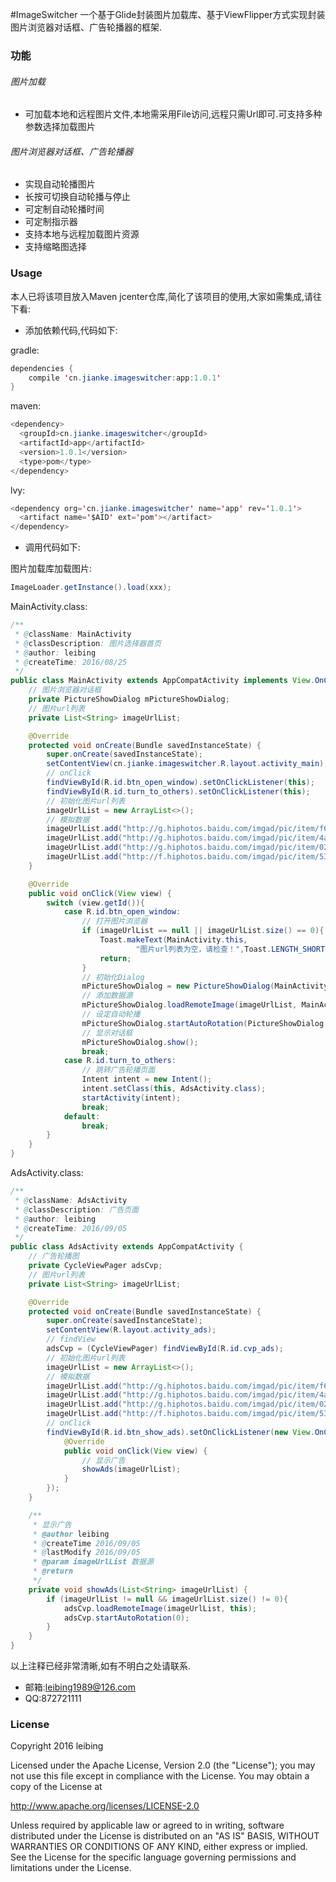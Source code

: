 #ImageSwitcher
一个基于Glide封装图片加载库、基于ViewFlipper方式实现封装图片浏览器对话框、广告轮播器的框架.

### 功能

###### 图片加载

* 可加载本地和远程图片文件,本地需采用File访问,远程只需Url即可.可支持多种参数选择加载图片

###### 图片浏览器对话框、广告轮播器

* 实现自动轮播图片
* 长按可切换自动轮播与停止
* 可定制自动轮播时间
* 可定制指示器
* 支持本地与远程加载图片资源
* 支持缩略图选择

### Usage

本人已将该项目放入Maven jcenter仓库,简化了该项目的使用,大家如需集成,请往下看:


* 添加依赖代码,代码如下:

gradle:
```java
dependencies {
    compile 'cn.jianke.imageswitcher:app:1.0.1'
}
```
maven:
```java
<dependency>
  <groupId>cn.jianke.imageswitcher</groupId>
  <artifactId>app</artifactId>
  <version>1.0.1</version>
  <type>pom</type>
</dependency>
```

lvy:
```java
<dependency org='cn.jianke.imageswitcher' name='app' rev='1.0.1'>
  <artifact name='$AID' ext='pom'></artifact>
</dependency>
```

* 调用代码如下:

图片加载库加载图片:

```java
ImageLoader.getInstance().load(xxx);
```
MainActivity.class:

```java
/**
 * @className: MainActivity
 * @classDescription: 图片选择器首页
 * @author: leibing
 * @createTime: 2016/08/25
 */
public class MainActivity extends AppCompatActivity implements View.OnClickListener{
    // 图片浏览器对话框
    private PictureShowDialog mPictureShowDialog;
    // 图片url列表
    private List<String> imageUrlList;

    @Override
    protected void onCreate(Bundle savedInstanceState) {
        super.onCreate(savedInstanceState);
        setContentView(cn.jianke.imageswitcher.R.layout.activity_main);
        // onClick
        findViewById(R.id.btn_open_window).setOnClickListener(this);
        findViewById(R.id.turn_to_others).setOnClickListener(this);
        // 初始化图片url列表
        imageUrlList = new ArrayList<>();
        // 模拟数据
        imageUrlList.add("http://g.hiphotos.baidu.com/imgad/pic/item/f603918fa0ec08fa9f0b7dd85eee3d6d55fbda42.jpg");
        imageUrlList.add("http://g.hiphotos.baidu.com/imgad/pic/item/4a36acaf2edda3cc6a22d65f06e93901203f928e.jpg");
        imageUrlList.add("http://g.hiphotos.baidu.com/imgad/pic/item/023b5bb5c9ea15cec0e68e76b1003af33a87b241.jpg");
        imageUrlList.add("http://f.hiphotos.baidu.com/imgad/pic/item/5366d0160924ab18ead18f4832fae6cd7a890b8d.jpg");
    }

    @Override
    public void onClick(View view) {
        switch (view.getId()){
            case R.id.btn_open_window:
                // 打开图片浏览器
                if (imageUrlList == null || imageUrlList.size() == 0){
                    Toast.makeText(MainActivity.this,
                            "图片url列表为空，请检查！",Toast.LENGTH_SHORT).show();
                    return;
                }
                // 初始化Dialog
                mPictureShowDialog = new PictureShowDialog(MainActivity.this);
                // 添加数据源
                mPictureShowDialog.loadRemoteImage(imageUrlList, MainActivity.this);
                // 设定自动轮播
                mPictureShowDialog.startAutoRotation(PictureShowDialog.AUTO_ROTATION_TIME);
                // 显示对话框
                mPictureShowDialog.show();
                break;
            case R.id.turn_to_others:
                // 跳转广告轮播页面
                Intent intent = new Intent();
                intent.setClass(this, AdsActivity.class);
                startActivity(intent);
                break;
            default:
                break;
        }
    }
}
```

AdsActivity.class:

```java
/**
 * @className: AdsActivity
 * @classDescription: 广告页面
 * @author: leibing
 * @createTime: 2016/09/05
 */
public class AdsActivity extends AppCompatActivity {
    // 广告轮播图
    private CycleViewPager adsCvp;
    // 图片url列表
    private List<String> imageUrlList;

    @Override
    protected void onCreate(Bundle savedInstanceState) {
        super.onCreate(savedInstanceState);
        setContentView(R.layout.activity_ads);
        // findView
        adsCvp = (CycleViewPager) findViewById(R.id.cvp_ads);
        // 初始化图片url列表
        imageUrlList = new ArrayList<>();
        // 模拟数据
        imageUrlList.add("http://g.hiphotos.baidu.com/imgad/pic/item/f603918fa0ec08fa9f0b7dd85eee3d6d55fbda42.jpg");
        imageUrlList.add("http://g.hiphotos.baidu.com/imgad/pic/item/4a36acaf2edda3cc6a22d65f06e93901203f928e.jpg");
        imageUrlList.add("http://g.hiphotos.baidu.com/imgad/pic/item/023b5bb5c9ea15cec0e68e76b1003af33a87b241.jpg");
        imageUrlList.add("http://f.hiphotos.baidu.com/imgad/pic/item/5366d0160924ab18ead18f4832fae6cd7a890b8d.jpg");
        // onClick
        findViewById(R.id.btn_show_ads).setOnClickListener(new View.OnClickListener() {
            @Override
            public void onClick(View view) {
                // 显示广告
                showAds(imageUrlList);
            }
        });
    }

    /**
     * 显示广告
     * @author leibing
     * @createTime 2016/09/05
     * @lastModify 2016/09/05
     * @param imageUrlList 数据源
     * @return
     */
    private void showAds(List<String> imageUrlList) {
        if (imageUrlList != null && imageUrlList.size() != 0){
            adsCvp.loadRemoteImage(imageUrlList, this);
            adsCvp.startAutoRotation(0);
        }
    }
}

```
以上注释已经非常清晰,如有不明白之处请联系.


* 邮箱:leibing1989@126.com
* QQ:872721111


### License
Copyright 2016 leibing

Licensed under the Apache License, Version 2.0 (the "License");
you may not use this file except in compliance with the License.
You may obtain a copy of the License at

   http://www.apache.org/licenses/LICENSE-2.0

Unless required by applicable law or agreed to in writing, software
distributed under the License is distributed on an "AS IS" BASIS,
WITHOUT WARRANTIES OR CONDITIONS OF ANY KIND, either express or implied.
See the License for the specific language governing permissions and
limitations under the License.